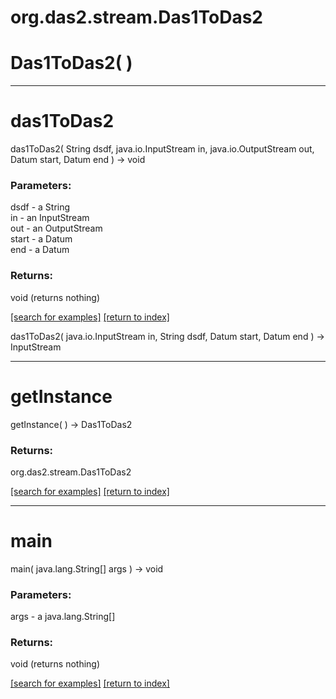 # org.das2.stream.Das1ToDas2



# Das1ToDas2( )


***
<a name="das1ToDas2"></a>
# das1ToDas2
das1ToDas2( String dsdf, java.io.InputStream in, java.io.OutputStream out, Datum start, Datum end ) &rarr; void



### Parameters:
dsdf - a String
<br>in - an InputStream
<br>out - an OutputStream
<br>start - a Datum
<br>end - a Datum

### Returns:
void (returns nothing)


<a href="https://github.com/autoplot/dev/search?q=das1ToDas2&unscoped_q=das1ToDas2">[search for examples]</a>
<a href="https://github.com/autoplot/documentation/blob/master/javadoc/index-all.md">[return to index]</a>

das1ToDas2( java.io.InputStream in, String dsdf, Datum start, Datum end ) &rarr; InputStream<br>
***
<a name="getInstance"></a>
# getInstance
getInstance(  ) &rarr; Das1ToDas2



### Returns:
org.das2.stream.Das1ToDas2


<a href="https://github.com/autoplot/dev/search?q=getInstance&unscoped_q=getInstance">[search for examples]</a>
<a href="https://github.com/autoplot/documentation/blob/master/javadoc/index-all.md">[return to index]</a>

***
<a name="main"></a>
# main
main( java.lang.String[] args ) &rarr; void



### Parameters:
args - a java.lang.String[]

### Returns:
void (returns nothing)


<a href="https://github.com/autoplot/dev/search?q=main&unscoped_q=main">[search for examples]</a>
<a href="https://github.com/autoplot/documentation/blob/master/javadoc/index-all.md">[return to index]</a>

